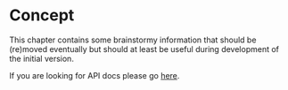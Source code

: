 # Concept

This chapter contains some brainstormy information that should be (re)moved eventually but should at least be useful during development of the initial version.

If you are looking for API docs please go [here](https://mbrobbel.github.io/dqcsim-rs/doc_/dqcsim/).
